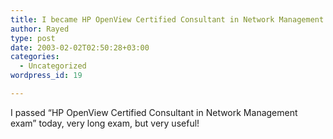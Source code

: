 ```yaml
---
title: I became HP OpenView Certified Consultant in Network Management
author: Rayed
type: post
date: 2003-02-02T02:50:28+03:00
categories:
  - Uncategorized
wordpress_id: 19

---
```

<div style="clear:both;"></div>
<p>I passed &#8220;HP OpenView Certified Consultant in Network Management exam&#8221; today, very long exam, but very useful!</p>
<div style="clear:both; padding-bottom: 0.25em;"></div>
